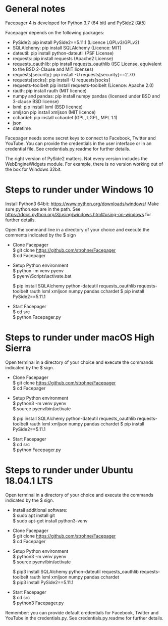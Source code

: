 # General notes

Facepager 4 is developed for Python 3.7 (64 bit) and PySide2 (Qt5)

Facepager depends on the following packages:

- PySide2: pip install PySide2==5.11.1 (Licence LGPLv3/GPLv2)
- SQLAlchemy: pip install SQLAlchemy (Licence: MIT)
- dateutil: pip install python-dateutil (PSF License)
- requests: pip install requests (Apache2 License)
- requests_oauthlib: pip install requests_oauthlib (ISC License, equivalent to the BSD 2-Clause and MIT licenses)
- requests[security]: pip install -U requests[security]==2.7.0
- requests[socks]: pip install -U requests[socks]
- requests-toolbelt pip install requests-toolbelt (Licence: Apache 2.0)
- rauth: pip install rauth (MIT licence)
- numpy and pandas: pip install numpy pandas (licensed under BSD and 3-clause BSD license) 
- lxml: pip install lxml (BSD licence)
- xmljson pip install xmljson (MIT licence)
- cchardet: pip install cchardet (GPL, LGPL, MPL 1.1)
- json
- datetime

Facepager needs some secret keys to connect to Facebook, Twitter and YouTube. You can provide the credentials in the user interface or in an credential file. See credentials.py.readme for further details. 

The right version of PySide2 matters. Not every version includes the WebEngineWidgets module. For example, there is no version working out of the box for Windows 32bit.

# Steps to runder under Windows 10

Install Python3 64bit: https://www.python.org/downloads/windows/
Make sure python.exe are in the path. See https://docs.python.org/3/using/windows.html#using-on-windows for further details.

Open the command line in a directory of your choice and execute the comments indicated by the $ sign

- Clone Facepager  
  $ git clone https://github.com/strohne/Facepager  
  $ cd Facepager

- Setup Python environment  
  $ python -m venv pyenv  
  $ pyenv\Scripts\activate.bat  
  
  $ pip install SQLAlchemy python-dateutil requests_oauthlib requests-toolbelt rauth lxml xmljson numpy pandas cchardet
  $ pip install PySide2==5.11.1  

- Start Facepager  
  $ cd src  
  $ python Facepager.py  

# Steps to runder under macOS High Sierra

Open terminal in a directory of your choice and execute the commands indicated by the $ sign.

- Clone Facepager  
   $ git clone https://github.com/strohne/Facepager  
   $ cd Facepager  

- Setup Python environment  
  $ python3 -m venv pyenv  
  $ source pyenv/bin/activate  
  
  $ pip install SQLAlchemy python-dateutil requests_oauthlib requests-toolbelt rauth lxml xmljson numpy pandas cchardet
  $ pip install PySide2==5.11.1  

- Start Facepager  
  $ cd src  
  $ python Facepager.py  

# Steps to runder under Ubuntu 18.04.1 LTS

Open terminal in a directory of your choice and execute the commands indicated by the $ sign.

- Install additional software:  
   $ sudo apt install git  
   $ sudo apt-get install python3-venv  

- Clone Facepager  
   $ git clone https://github.com/strohne/Facepager  
   $ cd Facepager  

- Setup Python environment  
  $ python3 -m venv pyenv  
  $ source pyenv/bin/activate  
  
  $ pip3 install SQLAlchemy python-dateutil requests_oauthlib requests-toolbelt rauth lxml xmljson numpy pandas cchardet  
  $ pip3 install PySide2==5.11.1  

- Start Facepager  
  $ cd src  
  $ python3 Facepager.py  
  
Remember: you can provide default credentials for Facebook, Twitter and YouTube in the credentials.py. See credentials.py.readme for further details.
